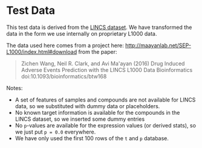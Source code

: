 # Test Data

This test data is derived from the [LINCS dataset](http://www.lincsproject.org/). 
We have transformed the data in the form we use internally on proprietary L1000 data.

The data used here comes from a project here:
<http://maayanlab.net/SEP-L1000/index.html#download> from the paper:

> Zichen Wang, Neil R. Clark, and Avi Ma'ayan (2016) Drug Induced Adverse Events
> Prediction with the LINCS L1000 Data Bioinformatics
> doi:10.1093/bioinformatics/btw168

Notes:
- A set of features of samples and compounds are not available for LINCS data,
  so we substituted with dummy data or placeholders.
- No known target information is available for the compounds in the LINCS
  dataset, so we inserted some dummy entries
- No `p`-values are available for the expression values (or derived stats), so
  we just put `p = 0.0` everywhere.
- We have only used the first 100 rows of the `t` and `p` database.

